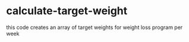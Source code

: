 # calculate-target-weight
this code creates an array of target weights for weight loss program per week
